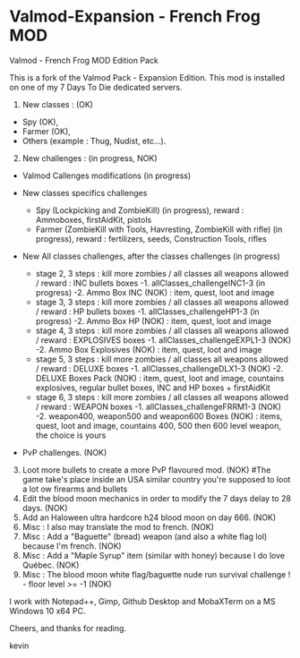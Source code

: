 # Valmod-Expansion - French Frog MOD
Valmod - French Frog MOD Edition Pack

This is a fork of the Valmod Pack - Expansion Edition.
This mod is installed on one of my 7 Days To Die dedicated servers.
1. New classes : (OK)
 - Spy (OK),
 - Farmer (OK),
 - Others (example : Thug, Nudist, etc...).
2. New challenges : (in progress, NOK)
 - Valmod Callenges modifications (in progress)
 - New classes specifics challenges
	- Spy (Lockpicking and ZombieKill) (in progress), reward : Ammoboxes, firstAidKit, pistols
	- Farmer (ZombieKill with Tools, Havresting, ZombieKill with rifle) (in progress), reward : fertilizers, seeds, Construction Tools, rifles
 - New All classes challenges, after the classes challenges (in progress)
	- stage 2, 3 steps : kill more zombies / all classes all weapons allowed / reward : INC bullets boxes
		-1. allClasses_challengeINC1-3 (in progress)
		-2. Ammo Box INC (NOK) : item, quest, loot and image
	- stage 3, 3 steps : kill more zombies / all classes all weapons allowed / reward : HP bullets boxes
		-1. allClasses_challengeHP1-3 (in progress)
		-2. Ammo Box HP (NOK) : item, quest, loot and image
	- stage 4, 3 steps : kill more zombies / all classes all weapons allowed / reward : EXPLOSIVES boxes
		-1. allClasses_challengeEXPL1-3 (NOK)
		-2. Ammo Box Explosives (NOK) : item, quest, loot and image
	- stage 5, 3 steps : kill more zombies / all classes all weapons allowed / reward : DELUXE boxes
		-1. allClasses_challengeDLX1-3 (NOK)
		-2. DELUXE Boxes Pack (NOK) : item, quest, loot and image, countains explosives, regular bullet boxes, INC and HP boxes + firstAidKit
	- stage 6, 3 steps : kill more zombies / all classes all weapons allowed / reward : WEAPON boxes
		-1. allClasses_challengeFRRM1-3 (NOK)
		-2. weapon400, weapon500 and weapon600 Boxes (NOK) : items, quest, loot and image, countains 400, 500 then 600 level weapon, the choice is yours

 - PvP challenges. (NOK)
3. Loot more bullets to create a more PvP flavoured mod. (NOK)
#The game take's place inside an USA similar country you're supposed to loot a lot ow firearms and bullets
4. Edit the blood moon mechanics in order to modify the 7 days delay to 28 days. (NOK)
5. Add an Haloween ultra hardcore h24 blood moon on day 666. (NOK)
6. Misc : I also may translate the mod to french. (NOK)
7. Misc : Add a "Baguette" (bread) weapon (and also a white flag lol) because I'm french. (NOK)
8. Misc : Add a "Maple Syrup" item (similar with honey) because I do love Québec. (NOK)
9. Misc : The blood moon white flag/baguette nude run survival challenge ! - floor level >= -1 (NOK)

I work with Notepad++, Gimp, Github Desktop and MobaXTerm on a MS Windows 10 x64 PC.

Cheers, and thanks for reading.

kevin
